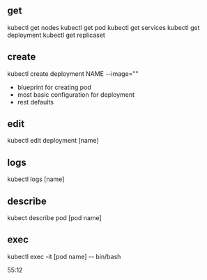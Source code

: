 
## get
kubectl get nodes 
kubectl get pod
kubectl get services
kubectl get deployment
kubectl get replicaset
## create
kubectl create deployment NAME --image="" 
- blueprint for creating pod
- most basic configuration for deployment
- rest defaults

## edit
kubectl edit deployment [name] 


## logs
kubectl logs [name]

## describe
kubect describe pod [pod name]

## exec
kubectl exec -it [pod name] -- bin/bash

55:12